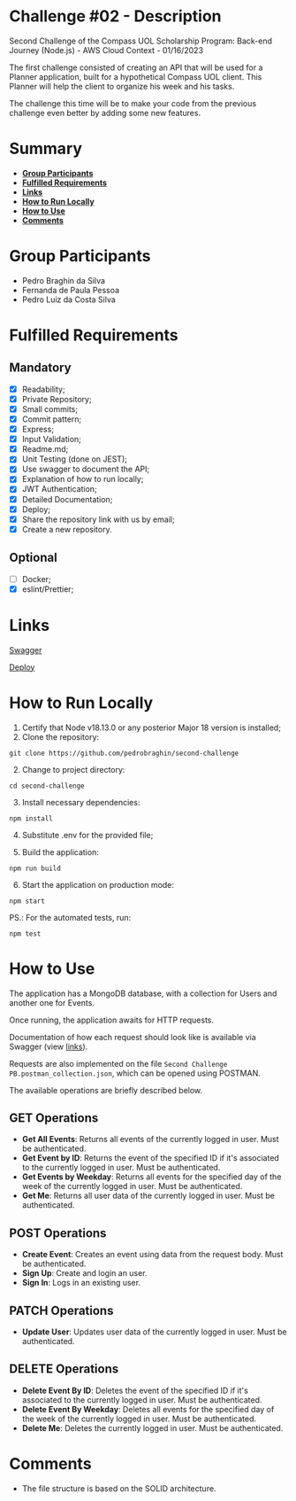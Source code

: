 # Challenge #02 - Description

Second Challenge of the Compass UOL Scholarship Program: Back-end Journey (Node.js) - AWS Cloud Context - 01/16/2023

The first challenge consisted of creating an API that will be used for a Planner application, built for a hypothetical Compass UOL client. This Planner will help the client to organize his week and his tasks.

The challenge this time will be to make your code from the previous challenge even better by adding some new features.

# Summary

- [**Group Participants**](#group-participants)
- [**Fulfilled Requirements**](#fulfilled-requirements)
- [**Links**](#links)
- [**How to Run Locally**](#how-to-run-locally)
- [**How to Use**](#how-to-use)
- [**Comments**](#comments)

# Group Participants

- Pedro Braghin da Silva
- Fernanda de Paula Pessoa
- Pedro Luiz da Costa Silva

# Fulfilled Requirements

## Mandatory

- [x] Readability;
- [x] Private Repository;
- [x] Small commits;
- [x] Commit pattern;
- [x] Express;
- [x] Input Validation;
- [x] Readme.md;
- [x] Unit Testing (done on JEST);
- [x] Use swagger to document the API;
- [x] Explanation of how to run locally;
- [x] JWT Authentication;
- [x] Detailed Documentation;
- [x] Deploy;
- [x] Share the repository link with us by email;
- [x] Create a new repository.

## Optional

- [ ] Docker;
- [x] eslint/Prettier;

# Links

[Swagger](https://firstchallenge-compasspb-production.up.railway.app/api-docs)

[Deploy](https://firstchallenge-compasspb-production.up.railway.app/api/v1)

# How to Run Locally

1. Certify that Node v18.13.0 or any posterior Major 18 version is installed;
2. Clone the repository:

```
git clone https://github.com/pedrobraghin/second-challenge
```

2. Change to project directory:

```
cd second-challenge
```

3. Install necessary dependencies:

```
npm install
```

4. Substitute .env for the provided file;

5. Build the application:

```
npm run build
```

6. Start the application on production mode:

```
npm start
```

PS.: For the automated tests, run:

```
npm test
```

# How to Use

The application has a MongoDB database, with a collection for Users and another one for Events.

Once running, the application awaits for HTTP requests.

Documentation of how each request should look like is available via Swagger (view [links](#links)).

Requests are also implemented on the file `Second Challenge PB.postman_collection.json`, which can be opened using POSTMAN.

The available operations are briefly described below.

## GET Operations

- **Get All Events**: Returns all events of the currently logged in user. Must be authenticated.
- **Get Event by ID**: Returns the event of the specified ID if it's associated to the currently logged in user. Must be authenticated.
- **Get Events by Weekday**: Returns all events for the specified day of the week of the currently logged in user. Must be authenticated.
- **Get Me**: Returns all user data of the currently logged in user. Must be authenticated.

## POST Operations

- **Create Event**: Creates an event using data from the request body. Must be authenticated.
- **Sign Up**: Create and login an user.
- **Sign In**: Logs in an existing user.

## PATCH Operations

- **Update User**: Updates user data of the currently logged in user. Must be authenticated.

## DELETE Operations

- **Delete Event By ID**: Deletes the event of the specified ID if it's associated to the currently logged in user. Must be authenticated.
- **Delete Event By Weekday**: Deletes all events for the specified day of the week of the currently logged in user. Must be authenticated.
- **Delete Me**: Deletes the currently logged in user. Must be authenticated.

# Comments

- The file structure is based on the SOLID architecture.
